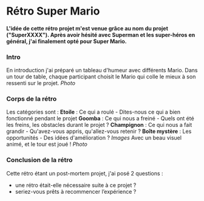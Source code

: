 ﻿# Rétro Super Mario

#### L'idée de cette rétro projet m'est venue grâce au nom du projet ("SuperXXXX"). Après avoir hésité avec Superman et les  super-héros en général, j'ai finalement opté pour Super Mario.

### Intro

En introduction j'ai préparé un tableau d'humeur avec différents Mario. Dans un tour de table, chaque participant choisit le Mario qui colle le mieux à son ressenti sur le projet.
*Photo*

### Corps de la rétro
Les catégories sont :
**Etoile** : Ce qui a roulé - Dites-nous ce qui a bien fonctionné pendant le projet
**Goomba** : Ce qui nous a freiné - Quels ont été les freins, les obstacles durant le projet ?
**Champignon** : Ce qui nous a fait grandir - Qu'avez-vous appris, qu'allez-vous retenir ?
**Boîte mystère** : Les opportunités - Des idées d'amélioration ?
*Images*
Avec un beau visuel animé, et le tour est joué ! 
*Photo*

### Conclusion de la rétro
Cette rétro étant un post-mortem projet, j'ai posé 2 questions : 

 - une rétro était-elle nécessaire suite à ce projet ?
 - seriez-vous prêts à recommencer l’expérience ?




